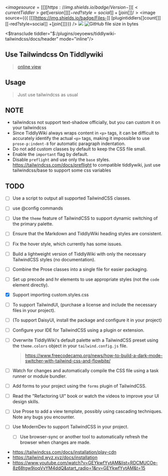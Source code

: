 <div class="tc-tiddler-body prose prose-indigo max-w-none prose-img:my-0 !dark:prose-invert prose-a:no-underline prose-h2:mt-4">

<$image source={{{ [[][https://img.shields.io/badge/Version-]] [<currentTiddler>get[version]] [[-red?style=social]] +[join[]]}}} />
<$image source={{{ [[][https://img.shields.io/badge/Files-]] [<currentTiddler>plugintiddlers[]count[]] [[-red?style=social]] +[join[]]}}} />
<img src="https://img.shields.io/badge/Tailwindcss-3.2.7-38bdf8?style=social">
<img alt="GitHub file size in bytes" src="https://img.shields.io/github/size/oeyoews/neotw/plugins/oeyoews/tiddlywiki-tailwindcss/files/styles.min.css?style=social">

<$transclude tiddler="$:/plugins/oeyoews/tiddlywiki-tailwindcss/docs/header" mode="inline"/>

## Use Tailwindcss On Tiddlywiki

> [online view](https://oeyoews.github.io/neotw)

## Usage

> Just use tailwindcss as usual

## NOTE

- tailwindcss not support text-shadow officially, but you can custom it on your tailwindcss
- Since TiddlyWiki always wraps content in `<p>` tags, it can be difficult to accurately identify the actual `<p>` tags, making it impossible to use `prose-p:indent-8` for automatic paragraph indentation.
- Do not add custom classes by default to keep the CSS file small.
- Enable the `important` flag by default.
- Disable `preflight` and use only the `base` styles. https://tailwindcss.com/docs/preflight to compatible tiddlywiki, just use tailwindcss/base to support some css variables

## TODO

- [ ] Use a script to output all supported TailwindCSS classes.
- [ ] use @config commands
- [ ] Use the `theme` feature of TailwindCSS to support dynamic switching of the primary palette.
- [ ] Ensure that the Markdown and TiddlyWiki heading styles are consistent.
- [ ] Fix the hover style, which currently has some issues.
- [ ] Build a lightweight version of TiddlyWiki with only the necessary TailwindCSS styles (no documentation).
- [ ] Combine the Prose classes into a single file for easier packaging.
- [ ] Set up precode and hr elements to use appropriate styles (not the `code` element directly).
- [x] Support importing custom.styles.css
- [ ] To support TailwindUI, (purchase a license and include the necessary files in your project).
- [ ] (To support DaisyUI, install the package and configure it in your project)
- [ ] Configure your IDE for TailwindCSS using a plugin or extension.
- [ ] Overwrite TiddlyWiki's default palette with a TailwindCSS preset using the `theme.colors` object in your `tailwind.config.js` file.
  > https://www.freecodecamp.org/news/how-to-build-a-dark-mode-switcher-with-tailwind-css-and-flowbite/
- [ ] Watch for changes and automatically compile the CSS file using a task runner or module bundler.
- [ ] Add forms to your project using the `forms` plugin of TailwindCSS.
- [ ] Read the "Refactoring UI" book or watch the videos to improve your UI design skills.
- [ ] Use Prose to add a view template, possibly using cascading techniques. Note any bugs you encounter.
- [ ] Use ModernDev to support TailwindCSS in your project.

  - [ ] Use browser-sync or another tool to automatically refresh the browser when changes are made.
    <!-- * link style not work -->
    <!-- * prose conflict span code symbol, and code blog style have seem questions -->
    <!-- * user sorter -->
    <!-- > https://tailwindcss.com/blog/automatic-class-sorting-with-prettier -->

- https://tailwindcss.com/docs/installation/play-cdn
- https://tailwind.wyz.xyz/docs/installation
- https://www.youtube.com/watch?v=GEYkwfYytAM&list=RDCMUCOe-8z68tgw9ioqVvYM4ddQ&start_radio=1&rv=GEYkwfYytAM&t=15

</div>
